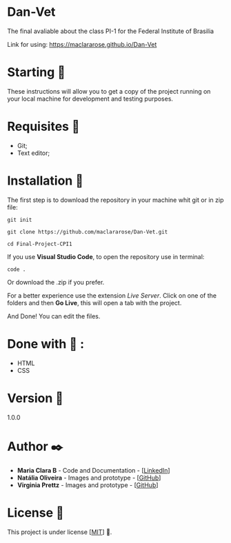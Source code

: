 # Dan-Vet
The final avaliable about the class PI-1 for the Federal Institute of Brasilia

Link for using: https://maclararose.github.io/Dan-Vet

# Starting :rocket:
These instructions will allow you to get a copy of the project running on your local machine for development and testing purposes.

# Requisites :page_with_curl:
- Git;
- Text editor;

# Installation :wrench:
The first step is to download the repository in your machine whit git or in zip file:

```
git init

git clone https://github.com/maclararose/Dan-Vet.git

cd Final-Project-CPI1
```

If you use __Visual Studio Code__, to open the repository use in terminal:

`code .`

Or download the .zip if you prefer.

For a better experience use the extension _Live Server_.
Click on one of the folders and then __Go Live__, this will open a tab with the project.

And Done! You can edit the files.

# Done with :hammer: :
- HTML
- CSS

# Version :pushpin:
1.0.0

# Author :black_nib:
- __Maria Clara B__ - Code and Documentation - [[LinkedIn](https://www.linkedin.com/in/mariaclarab/)]
- __Natália Oliveira__ - Images and prototype - [[GitHub](https://github.com/oliveiranat17)]
- __Virginia Prettz__ - Images and prototype - [[GitHub](https://github.com/VirginiaPrettz)]

# License :page_facing_up:
This project is under license [[MIT](https://github.com/maclararose/Dan-Vet/blob/main/LICENSE)] :round_pushpin:.

